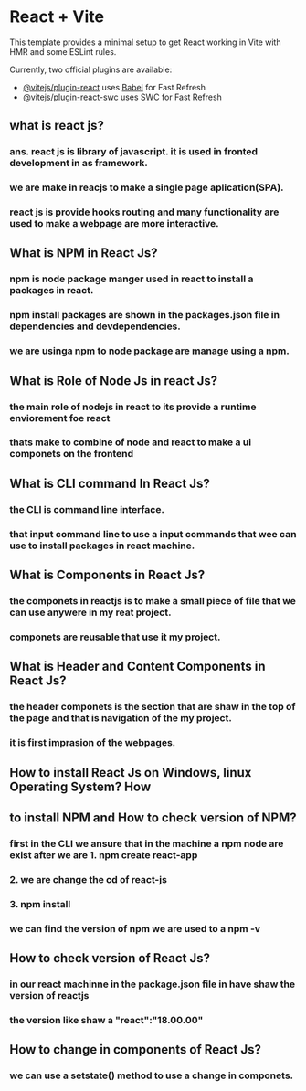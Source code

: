 # React + Vite

This template provides a minimal setup to get React working in Vite with HMR and some ESLint rules.

Currently, two official plugins are available:

- [@vitejs/plugin-react](https://github.com/vitejs/vite-plugin-react/blob/main/packages/plugin-react/README.md) uses [Babel](https://babeljs.io/) for Fast Refresh
- [@vitejs/plugin-react-swc](https://github.com/vitejs/vite-plugin-react-swc) uses [SWC](https://swc.rs/) for Fast Refresh
<!-- for question answer for a module 3 -->

## what is react js?
### ans. react js is library of javascript. it is used in fronted development in as framework.
### we are make in reacjs to make a single page aplication(SPA).
### react js is provide hooks routing and many functionality are used to make a webpage are more interactive.

## What is NPM in React Js?
### npm is node package manger used in react to install a packages in react.
### npm install packages are shown in the packages.json file in dependencies and devdependencies. 
### we are usinga npm to node package are manage using a npm.


## What is Role of Node Js in react Js?
### the main role of nodejs in react to its provide a runtime enviorement foe react
### thats make to combine of node and react to make a ui componets on the frontend

## What is CLI command In React Js?
###  the CLI is command line interface.
### that input command line to use a input commands that wee can use to install packages in react machine.

## What is Components in React Js?
### the componets in reactjs is to make a small piece of file that we can use anywere in my reat project.
### componets are reusable that use it my project.

## What is Header and Content Components in React Js?
### the header componets is the section that are shaw in the top of the page and that is navigation of the my project.
### it is first imprasion of the webpages.

## How to install React Js on Windows, linux Operating System? How
## to install NPM and How to check version of NPM?
### first in the CLI we ansure that in the machine a npm node are exist after we are  1. npm create react-app
### 2. we are change the cd of react-js
### 3. npm install  
### we can find the version of npm we are used to a npm -v

## How to check version of React Js?
### in our react machinne in the package.json file in have shaw the version of reactjs
### the version like shaw a "react":"18.00.00"

## How to change in components of React Js?
### we can use a setstate() method to use a change in componets.

